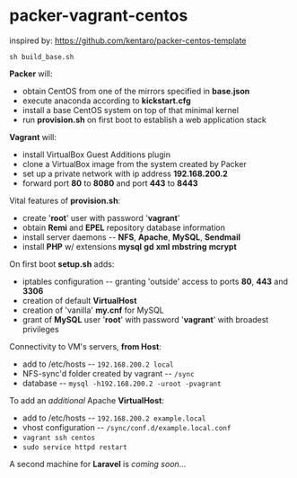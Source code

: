packer-vagrant-centos
==========

inspired by:
https://github.com/kentaro/packer-centos-template

```
sh build_base.sh
```

**Packer** will:

* obtain CentOS from one of the mirrors specified in **base.json**
* execute anaconda according to **kickstart.cfg**
* install a base CentOS system on top of that minimal kernel
* run **provision.sh** on first boot to establish a web application stack

**Vagrant** will:

* install VirtualBox Guest Additions plugin
* clone a VirtualBox image from the system created by Packer
* set up a private network with ip address **192.168.200.2**
* forward port **80** to **8080** and port **443** to **8443**

Vital features of **provision.sh**:

* create '**root**' user with password '**vagrant**'
* obtain **Remi** and **EPEL** repository database information
* install server daemons -- **NFS**, **Apache**, **MySQL**, **Sendmail**
* install **PHP** w/ extensions **mysql** **gd** **xml** **mbstring** **mcrypt**

On first boot **setup.sh** adds:

* iptables configuration -- granting 'outside' access to ports **80**, **443** and **3306**
* creation of default **VirtualHost**
* creation of 'vanilla' **my.cnf** for MySQL
* grant of **MySQL** user '**root**' with password '**vagrant**' with broadest privileges

Connectivity to VM's servers, **from Host**:

* add to /etc/hosts -- `192.168.200.2 local`
* NFS-sync'd folder created by vagrant -- `/sync`
* database -- `mysql -h192.168.200.2 -uroot -pvagrant`

To add an *additional* Apache **VirtualHost**:

* add to /etc/hosts -- `192.168.200.2 example.local`
* vhost configuration -- `/sync/conf.d/example.local.conf`
* `vagrant ssh centos`
* `sudo service httpd restart`

A second machine for **Laravel** is *coming soon*...
